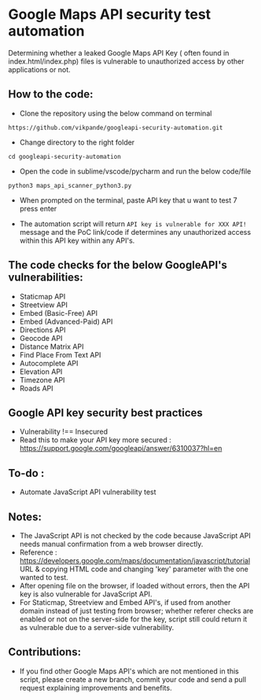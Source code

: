 # Google Maps API security test automation
Determining whether a leaked Google Maps API Key ( often found in index.html/index.php) files is vulnerable to unauthorized access by other applications or not.  

## How to the code:
- Clone the repository using the below command on terminal

```
https://github.com/vikpande/googleapi-security-automation.git
```
- Change directory to the right folder 

```
cd googleapi-security-automation
```

- Open the code in sublime/vscode/pycharm and run the below code/file

```
python3 maps_api_scanner_python3.py
```

- When prompted on the terminal, paste API key that u want to test 7 press enter

- The automation script will return `API key is vulnerable for XXX API!` message and the PoC link/code if determines any unauthorized access within this API key within any API's.

## The code checks for the below GoogleAPI's vulnerabilities:
- Staticmap API
- Streetview API
- Embed (Basic-Free) API
- Embed (Advanced-Paid) API
- Directions API
- Geocode API
- Distance Matrix API
- Find Place From Text API
- Autocomplete API
- Elevation API
- Timezone API
- Roads API

## Google API key security best practices
- Vulnerability !== Insecured
- Read this to make your API key more secured : https://support.google.com/googleapi/answer/6310037?hl=en

## To-do : 
- Automate JavaScript API vulnerability test

## Notes:
- The JavaScript API is not checked by the code because JavaScript API needs manual confirmation from a web browser directly.
- Reference : https://developers.google.com/maps/documentation/javascript/tutorial URL & copying HTML code and changing 'key' parameter with the one wanted to test. 
- After opening file on the browser, if loaded without errors, then the API key is also vulnerable for JavaScript API.
- For Staticmap, Streetview and Embed API's, if used from another domain instead of just testing from browser; whether referer checks are enabled or not on the server-side for the key, script still could return it as vulnerable due to a server-side vulnerability. 

## Contributions:
- If you find other Google Maps API's which are not mentioned in this script, please create a new branch, commit your code and send a pull request explaining improvements and benefits.


